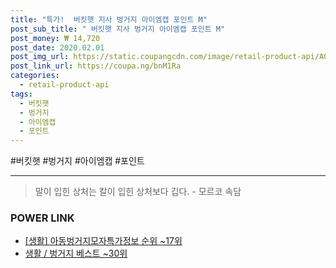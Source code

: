 ```yaml
--- 
title: "특가!  버킷햇 지사 벙거지 아이엠캡 포인트 M" 
post_sub_title: " 버킷햇 지사 벙거지 아이엠캡 포인트 M" 
post_money: ₩ 14,720 
post_date: 2020.02.01 
post_img_url: https://static.coupangcdn.com/image/retail-product-api/A00082457/11243/19779/main/70874d690faff3a8bb078d15d117dda444d2c2bee1ee7197730856315fa97873.jpg 
post_link_url: https://coupa.ng/bnM1Ra 
categories: 
  - retail-product-api 
tags: 
  - 버킷햇 
  - 벙거지 
  - 아이엠캡 
  - 포인트 
--- 
```

  #버킷햇 #벙거지 #아이엠캡 #포인트 
<hr> 

> 말이 입힌 상처는 칼이 입힌 상처보다 깁다. - 모르코 속담 


### POWER LINK

* <a href="https://blog.naver.com/fasyy4321/221773147835" target="_blank"> [생활] 아동벙거지모자특가정보 순위 ~17위</a>
* <a href="https://blog.naver.com/santokki14/221792236258" target="_blank">생활 / 벙거지 베스트 ~30위</a>
